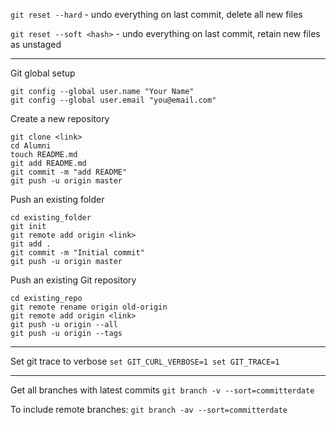 ``git reset --hard`` - undo everything on last commit, delete all new files

``git reset --soft <hash>`` - undo everything on last commit, retain new files as unstaged


---


Git global setup
```
git config --global user.name "Your Name"
git config --global user.email "you@email.com"
```

Create a new repository
```
git clone <link>
cd Alumni
touch README.md
git add README.md
git commit -m "add README"
git push -u origin master
```

Push an existing folder
```
cd existing_folder
git init
git remote add origin <link>
git add .
git commit -m "Initial commit"
git push -u origin master
```

Push an existing Git repository
```
cd existing_repo
git remote rename origin old-origin
git remote add origin <link>
git push -u origin --all
git push -u origin --tags
```
-------------------------
Set git trace to verbose
```set GIT_CURL_VERBOSE=1 set GIT_TRACE=1 ```

---------------------------------
Get all branches with latest commits
```git branch -v --sort=committerdate```

To include remote branches:
```git branch -av --sort=committerdate```

